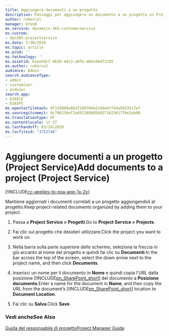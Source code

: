 ```yaml
---
title: Aggiungere documenti a un progetto
description: Passaggi per aggiungere un documento a un progetto in Project Service
author: ruhercul
manager: kfend
ms.service: dynamics-365-customerservice
ms.custom:
- dyn365-projectservice
ms.date: 7/30/2018
ms.topic: article
ms.prod: ''
ms.technology: ''
ms.assetid: b1ee5dcf-9b39-4dc3-a0fb-db4c09d73195
ms.author: ruhercul
audience: Admin
search.audienceType:
- admin
- customizer
- enduser
search.app:
- D365CE
- D365PS
ms.openlocfilehash: 9f1d3009a863f289704b2c6deb7f4da5633517e7
ms.sourcegitcommit: 8c786230ef2a497280885b827162561776e2eb00
ms.translationtype: HT
ms.contentlocale: it-IT
ms.lasthandoff: 03/24/2020
ms.locfileid: "3752746"
---
```

# <a name="add-documents-to-a-project-project-service"></a><span data-ttu-id="16d08-103">Aggiungere documenti a un progetto (Project Service)</span><span class="sxs-lookup"><span data-stu-id="16d08-103">Add documents to a project (Project Service)</span></span>

[!INCLUDE[cc-applies-to-psa-app-1x-2x](../includes/cc-applies-to-psa-app-1x-2x.md)]

<span data-ttu-id="16d08-104">Mantiene aggiornati i documenti correlati a un progetto aggiungendoli al progetto.</span><span class="sxs-lookup"><span data-stu-id="16d08-104">Keep project-related documents organized by adding them to your project.</span></span>  
  
1. <span data-ttu-id="16d08-105">Passa a **Project Service > Progetti**.</span><span class="sxs-lookup"><span data-stu-id="16d08-105">Go to **Project Service > Projects**.</span></span>  
  
2. <span data-ttu-id="16d08-106">Fai clic sul progetto che desideri utilizzare.</span><span class="sxs-lookup"><span data-stu-id="16d08-106">Click the project you want to work on.</span></span>  
  
3. <span data-ttu-id="16d08-107">Nella barra sulla parte superiore dello schermo, seleziona la freccia in giù accanto al nome del progetto e quindi fai clic su **Documenti**.</span><span class="sxs-lookup"><span data-stu-id="16d08-107">In the bar across the top of the screen, select the down arrow next to the project name, and then click **Documents**.</span></span>  
  
4. <span data-ttu-id="16d08-108">Inserisci un nome per il documento in **Nome** e quindi copia l'URL dalla posizione [!INCLUDE[pn_SharePoint_short](../includes/pn-sharepoint-short.md)] del documento a **Posizione documento**.</span><span class="sxs-lookup"><span data-stu-id="16d08-108">Enter a name for the document in **Name**,  and then copy the URL from the document’s [!INCLUDE[pn_SharePoint_short](../includes/pn-sharepoint-short.md)] location to **Document Location**.</span></span>  
  
5. <span data-ttu-id="16d08-109">Fai clic su **Salva**.</span><span class="sxs-lookup"><span data-stu-id="16d08-109">Click **Save**.</span></span>  
  
### <a name="see-also"></a><span data-ttu-id="16d08-110">Vedi anche</span><span class="sxs-lookup"><span data-stu-id="16d08-110">See Also</span></span>  
 [<span data-ttu-id="16d08-111">Guida del responsabile di progetto</span><span class="sxs-lookup"><span data-stu-id="16d08-111">Project Manager Guide</span></span>](../project-service/project-manager-guide.md)
